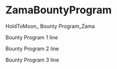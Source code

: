 # ZamaBountyProgram
HoldToMoon_ Bounty Program_Zama

Bounty Program 1 line

Bounty Program 2 line

Bounty Program 3 line
